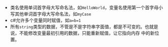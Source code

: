 - 类名使用单词首字母大写命名法，如`HelloWorld`，变量名使用第一个首字母小写其他单词首字母大写命名法，如`myCase`
- c#允许多个变量同时赋值，如`a=b=1`
- 所有`string`类型的数据，不管是不是字符串字面值，都是不可变的。也就是说，不能修改变量最初引用的数据，只能重新赋值，让它指向内存
中的新位置。
